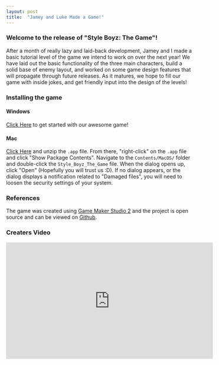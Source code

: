 ```yaml
---
layout: post
title:  "Jamey and Luke Made a Game!"
---
```

### Welcome to the release of "Style Boyz: The Game"!

After a month of really lazy and laid-back development, Jamey and I made
a basic tutorial level of the game we intend to work on over the next year!
We have laid out the basic functionality of the three main characters, build
a solid base of enemy layout, and worked on some game design features that will
propagate through future releases. As it matures, we hope to fill our game with
inside jokes, and get friendly input into the design of the levels!

### Installing the game

#### Windows

[Click Here](https://github.com/Jameywags/style_boyz_the_game/releases/download/0.0.1/StyleBoyzTheGame.exe) 
to get started with our awesome game!

#### Mac

[Click Here](https://github.com/Jameywags/style_boyz_the_game/releases/download/0.0.1/StyleBoyzTheGame.app.zip) 
and unzip the `.app` file. From there, "right-click" on the `.app` file and click "Show Package Contents". 
Navigate to the `Contents/MacOS/` folder and double-click the `Style_Boyz_The_Game` file. When the dialog opens 
up, click "Open" (Hopefully you will trust us :D). If no dialog appears, or the dialog displays a notification
related to "Damaged files", you will need to loosen the security settings of your system.

### References
The game was created using [Game Maker Studio 2](https://docs2.yoyogames.com/) and 
the project is open source and can be viewed on 
[Github](https://github.com/Jameywags/style_boyz_the_game).

### Creaters Video

<iframe width="560" height="315" src="https://www.youtube.com/embed/6pyqKvy5KPA" frameborder="0" gesture="media" allow="encrypted-media" allowfullscreen></iframe>
